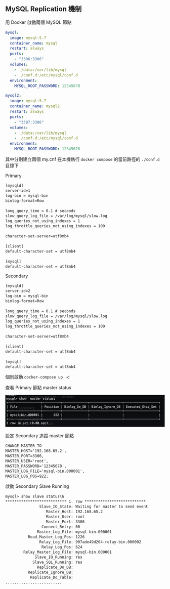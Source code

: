 ## MySQL Replication 機制

用 Docker 啟動兩個 MySQL 節點

```yaml
mysql:
  image: mysql:5.7
  container_name: mysql
  restart: always
  ports:
    - "3306:3306"
  volumes:
    - ./data:/var/lib/mysql
    - ./conf.d:/etc/mysql/conf.d
  environment:
    MYSQL_ROOT_PASSWORD: 12345678
```

```yaml
mysql2:
  image: mysql:5.7
  container_name: mysql2
  restart: always
  ports:
    - "3307:3306"
  volumes:
    - ./data:/var/lib/mysql
    - ./conf.d:/etc/mysql/conf.d
  environment:
    MYSQL_ROOT_PASSWORD: 12345678
```

其中分別建立兩個 my.cnf 在本機執行 `docker compose` 的當前路徑的 `./conf.d` 目錄下

Primary
```
[mysqld]
server-id=1
log-bin = mysql-bin
binlog-format=Row

long_query_time = 0.1 # seconds
slow_query_log_file = /var/log/mysql/slow.log
log_queries_not_using_indexes = 1
log_throttle_queries_not_using_indexes = 100

character-set-server=utf8mb4

[client]
default-character-set = utf8mb4

[mysql]
default-character-set = utf8mb4
```

Secondary
```
[mysqld]
server-id=2
log-bin = mysql-bin
binlog-format=Row

long_query_time = 0.1 # seconds
slow_query_log_file = /var/log/mysql/slow.log
log_queries_not_using_indexes = 1
log_throttle_queries_not_using_indexes = 100

character-set-server=utf8mb4

[client]
default-character-set = utf8mb4

[mysql]
default-character-set = utf8mb4
```

個別啟動 `docker-compose up -d`

查看 Primary 節點 master status

![Primary master status](./primary_master_status.png)

設定 Secondary 追蹤 master 節點
```mysql
CHANGE MASTER TO
MASTER_HOST='192.168.65.2',
MASTER_PORT=3306,
MASTER_USER='root',
MASTER_PASSWORD='12345678',
MASTER_LOG_FILE='mysql-bin.000001',
MASTER_LOG_POS=922;
```

啟動 Secondary Slave Running
```mysql
mysql> show slave status\G
*************************** 1. row ***************************
               Slave_IO_State: Waiting for master to send event
                  Master_Host: 192.168.65.2
                  Master_User: root
                  Master_Port: 3306
                Connect_Retry: 60
              Master_Log_File: mysql-bin.000001
          Read_Master_Log_Pos: 1226
               Relay_Log_File: 907ade49d204-relay-bin.000002
                Relay_Log_Pos: 624
        Relay_Master_Log_File: mysql-bin.000001
             Slave_IO_Running: Yes
            Slave_SQL_Running: Yes
              Replicate_Do_DB:
          Replicate_Ignore_DB:
           Replicate_Do_Table:
.........................

```
